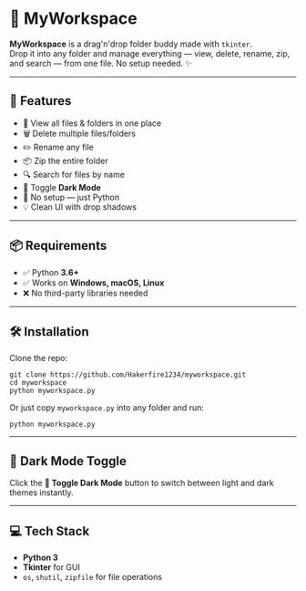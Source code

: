 # 🧰 MyWorkspace

**MyWorkspace** is a drag'n'drop folder buddy made with `tkinter`.  
Drop it into any folder and manage everything — view, delete, rename, zip, and search — from one file. No setup needed. ✨

---

## 🚀 Features

- 📂 View all files & folders in one place  
- 🗑️ Delete multiple files/folders  
- ✏️ Rename any file  
- 📦 Zip the entire folder  
- 🔍 Search for files by name  
- 🌙 Toggle **Dark Mode**  
- 💾 No setup — just Python  
- 💡 Clean UI with drop shadows  

---

## 📦 Requirements

- ✅ Python **3.6+**
- ✅ Works on **Windows, macOS, Linux**
- ❌ No third-party libraries needed

---

## 🛠 Installation

Clone the repo:

```
git clone https://github.com/Hakerfire1234/myworkspace.git
cd myworkspace
python myworkspace.py
```

Or just copy `myworkspace.py` into any folder and run:

```
python myworkspace.py
```

---

## 🌙 Dark Mode Toggle

Click the **🌙 Toggle Dark Mode** button to switch between light and dark themes instantly.

---

## 💻 Tech Stack

- **Python 3**
- **Tkinter** for GUI
- `os`, `shutil`, `zipfile` for file operations


